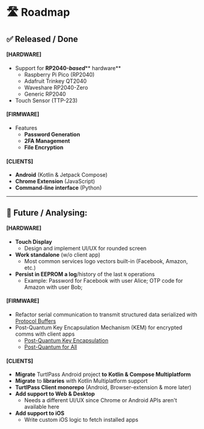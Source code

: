 # 🛣️ Roadmap

## ✅ Released / Done

#### \[HARDWARE]

* Support for **RP2040-**_**based**_** hardware**
  * Raspberry Pi Pico (RP2040)
  * Adafruit Trinkey QT2040
  * Waveshare RP2040-Zero
  * Generic RP2040
* Touch Sensor (TTP-223)

#### \[FIRMWARE]

* Features
  * **Password Generation**
  * **2FA Management**
  * **File Encryption**

#### \[CLIENTS]

* **Android** (Kotlin & Jetpack Compose)
* **Chrome Extension** (JavaScript)
* **Command-line interface** (Python)

***

## 🚀 Future / Analysing:

#### \[HARDWARE]

* **Touch Display**
  * Design and implement UI/UX for rounded screen
* **Work standalone** (w/o client app)
  * Most common services logo vectors built-in (Facebook, Amazon, etc.)
* **Persist in EEPROM a log**/history of the last `N` operations
  * Example: Password for Facebook with user Alice; OTP code for Amazon with user Bob;

#### \[FIRMWARE]

* Refactor serial communication to transmit structured data serialized with [Protocol Buffers](https://protobuf.dev)
* Post-Quantum Key Encapsulation Mechanism (KEM) for encrypted comms with client apps
  * [Post-Quantum Key Encapsulation](https://blog.cloudflare.com/post-quantum-key-encapsulation)
  * [Post-Quantum for All](https://blog.cloudflare.com/post-quantum-for-all)

#### \[CLIENTS]

* **Migrate** TurtlPass Android project **to** **Kotlin & Compose Multiplatform**
* **Migrate** to **libraries** with Kotlin Multiplatform support
* **TurtlPass Client monorepo** (Android, Browser-extension & more later)
* **Add support to Web & Desktop**
  * Needs a different UI/UX since Chrome or Android APIs aren't available here
* **Add support to iOS**
  * Write custom iOS logic to fetch installed apps
